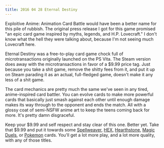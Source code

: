 ```yaml
---
title: 2016 04 28 Eternal Destiny
---
```


Exploitive Anime: Animation Card Battle would have been a better name for this pile of rubbish. The original press release I got for this game promised "an epic card game inspired by myths, legends, and H.P. Lovecraft." I don't know what the hell they were talking about, because I'm not seeing much Lovecraft here.

Eternal Destiny was a free-to-play card game chock full of microtransactions originally launched on the PS Vita. The Steam version does away with the microtransactions in favor of a $9.99 price tag. Just because you take a shit game, remove the shitty fees from it, and put it up on Steam parading it as an actual, full-fledged game, doesn't make it any less of a shit game.

The card mechanics are pretty much the same we've seen in any tired, anime-inspired card battler. You can evolve cards to make more powerful cards that basically just smash against each other until enough damage makes its way through to the opponent and ends the match. All with a glossy coat of semi-NSFW anime art to keep the teens coming back for more. It's pretty damn disgraceful.

Keep your $9.99 and self respect and stay clear of this one. Better yet. Take that $9.99 and put it towards some [Spellweaver](http://store.steampowered.com/app/429680/), [HEX](http://store.steampowered.com/app/410380/), [Hearthstone](http://us.battle.net/en/int?r=hearthstone), [Magic Duels](http://magic.wizards.com/en/content/magic-duels), or [Pokemon](http://www.pokemon.com/us/pokemon-tcg/play-online/) cards. You'll get a lot more play, and a lot more quality, with any of those titles.
